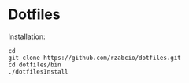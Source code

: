 # Dotfiles

Installation:

```
cd
git clone https://github.com/rzabcio/dotfiles.git
cd dotfiles/bin
./dotfilesInstall
```
